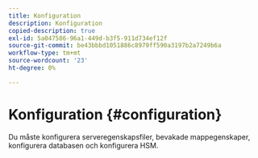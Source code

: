 ```yaml
---
title: Konfiguration
description: Konfiguration
copied-description: true
exl-id: 5a047586-96a1-449d-b3f5-911d734ef12f
source-git-commit: be43bbbd1051886c8979ff590a3197b2a7249b6a
workflow-type: tm+mt
source-wordcount: '23'
ht-degree: 0%

---
```


# Konfiguration {#configuration}

Du måste konfigurera serveregenskapsfiler, bevakade mappegenskaper, konfigurera databasen och konfigurera HSM.

